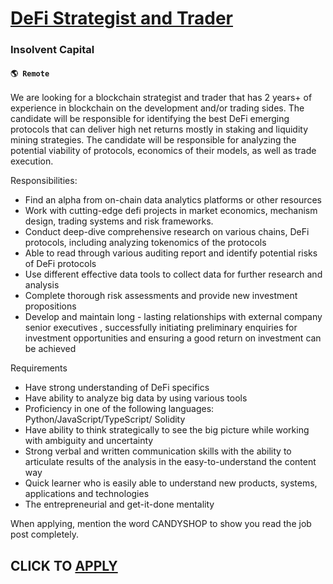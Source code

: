 # [DeFi Strategist and Trader](https://www.remotewlb.com/apply/defi-strategist-and-trader)  
### Insolvent Capital  
#### `🌎 Remote`  

We are looking for a blockchain strategist and trader that has 2 years+ of experience in blockchain on the development and/or trading sides. The candidate will be responsible for identifying the best DeFi emerging protocols that can deliver high net returns mostly in staking and liquidity mining strategies. The candidate will be responsible for analyzing the potential viability of protocols, economics of their models, as well as trade execution.

Responsibilities:

  * Find an alpha from on-chain data analytics platforms or other resources
  * Work with cutting-edge defi projects in market economics, mechanism design, trading systems and risk frameworks.
  * Conduct deep-dive comprehensive research on various chains, DeFi protocols, including analyzing tokenomics of the protocols
  * Able to read through various auditing report and identify potential risks of DeFi protocols
  * Use different effective data tools to collect data for further research and analysis
  * Complete thorough risk assessments and provide new investment propositions
  * Develop and maintain long - lasting relationships with external company senior executives , successfully initiating preliminary enquiries for investment opportunities and ensuring a good return on investment can be achieved

Requirements

  * Have strong understanding of DeFi specifics
  * Have ability to analyze big data by using various tools
  * Proficiency in one of the following languages: Python/JavaScript/TypeScript/ Solidity
  * Have ability to think strategically to see the big picture while working with ambiguity and uncertainty
  * Strong verbal and written communication skills with the ability to articulate results of the analysis in the easy-to-understand the content way
  * Quick learner who is easily able to understand new products, systems, applications and technologies
  * The entrepreneurial and get-it-done mentality

When applying, mention the word CANDYSHOP to show you read the job post completely.  
## CLICK TO [APPLY](https://www.remotewlb.com/apply/defi-strategist-and-trader)

